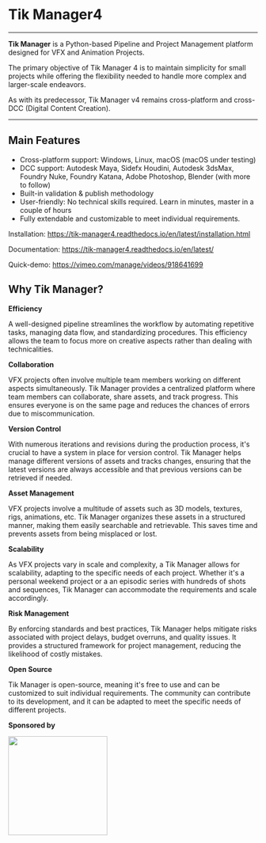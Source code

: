 Tik Manager4
============
------------------------------------------------------------------------------------

**Tik Manager** is a Python-based Pipeline and Project Management platform designed for VFX and Animation Projects.

The primary objective of Tik Manager 4 is to maintain simplicity for small projects while offering the flexibility needed to handle more complex and larger-scale endeavors.

As with its predecessor, Tik Manager v4 remains cross-platform and cross-DCC (Digital Content Creation).

------------------------------------------------------------------------------------
Main Features
-------------
- Cross-platform support: Windows, Linux, macOS (macOS under testing)
- DCC support: Autodesk Maya, Sidefx Houdini, Autodesk 3dsMax, Foundry Nuke, Foundry Katana, Adobe Photoshop, Blender (with more to follow)
- Built-in validation & publish methodology 
- User-friendly: No technical skills required. Learn in minutes, master in a couple of hours 
- Fully extendable and customizable to meet individual requirements.

Installation:
https://tik-manager4.readthedocs.io/en/latest/installation.html

Documentation:
https://tik-manager4.readthedocs.io/en/latest/

Quick-demo:
https://vimeo.com/manage/videos/918641699

Why Tik Manager?
------------------------------------

**Efficiency**

A well-designed pipeline streamlines the workflow by automating repetitive tasks, managing data flow, and standardizing procedures. This efficiency allows the team to focus more on creative aspects rather than dealing with technicalities.

**Collaboration**

VFX projects often involve multiple team members working on different aspects simultaneously. Tik Manager provides a centralized platform where team members can collaborate, share assets, and track progress. This ensures everyone is on the same page and reduces the chances of errors due to miscommunication.

**Version Control**

With numerous iterations and revisions during the production process, it's crucial to have a system in place for version control. Tik Manager helps manage different versions of assets and tracks changes, ensuring that the latest versions are always accessible and that previous versions can be retrieved if needed.

**Asset Management**

VFX projects involve a multitude of assets such as 3D models, textures, rigs, animations, etc. Tik Manager organizes these assets in a structured manner, making them easily searchable and retrievable. This saves time and prevents assets from being misplaced or lost.

**Scalability**

As VFX projects vary in scale and complexity, a Tik Manager allows for scalability, adapting to the specific needs of each project. Whether it's a personal weekend project or a an episodic series with hundreds of shots and sequences, Tik Manager can accommodate the requirements and scale accordingly.

**Risk Management**

By enforcing standards and best practices, Tik Manager helps mitigate risks associated with project delays, budget overruns, and quality issues. It provides a structured framework for project management, reducing the likelihood of costly mistakes.

**Open Source**

Tik Manager is open-source, meaning it's free to use and can be customized to suit individual requirements. The community can contribute to its development, and it can be adapted to meet the specific needs of different projects.

**Sponsored by**

<a href="https://www.jetbrains.com/pycharm" style="display:inline-block;">
  <img src="https://resources.jetbrains.com/storage/products/company/brand/logos/PyCharm.png" width="200" style="float:left; margin-right:10px;">
</a>
